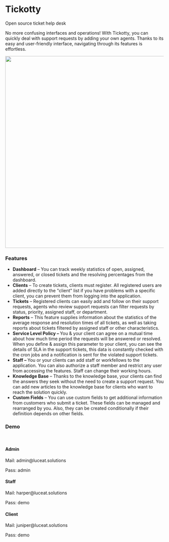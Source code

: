 # Tickotty
Open source ticket help desk

<p>No more confusing interfaces and operations! With Tickotty, you can quickly deal with support requests by adding your own agents. Thanks to its easy and user-friendly interface, navigating through its features is effortless.</p>
<img width="610px" src="http://luceat.solutions/trivia/tickotty-landing.jpg" alt="">
<h3 id="item-description__features">Features</h3>

<ul>
    <li>
        <strong>Dashboard</strong> – You can track weekly statistics of open, assigned, answered, or closed tickets and the resolving percentages from the dashboard.</li>
    <li>
        <strong>Clients</strong> – To create tickets, clients must register. All registered users are added directly to the "client" list if you have problems with a specific client, you can prevent them from logging into the application.</li>
    <li>
        <strong>Tickets</strong> – Registered clients can easily add and follow on their support requests, agents who review support requests can filter requests by status, priority, assigned staff, or department.</li>
    <li>
        <strong>Reports</strong> – This feature supplies information about the statistics of the average response and resolution times of all tickets, as well as taking reports about tickets filtered by assigned staff or other characteristics. </li>
    <li>
        <strong>Service Level Policy – </strong>You & your client can agree on a mutual time about how much time period the requests will be answered or resolved. When you define & assign this parameter to your client, you can see the details of SLA in
        the support tickets, this data is constantly checked with the cron jobs and a notification is sent for the violated support tickets.</li>
    <li>
        <strong>Staff – </strong>You or your clients can add staff or workfellows to the application. You can also authorize a staff member and restrict any user from accessing the features. Staff can change their working hours. </li>
    <li>
        <strong>Knowledge Base</strong> – Thanks to the knowledge base, your clients can find the answers they seek without the need to create a support request. You can add new articles to the knowledge base for clients who want to reach the solution
        quickly.
    </li>
    <li>
        <strong>Custom Fields</strong> – You can use custom fields to get additional information from customers who submit a ticket. These fields can be managed and rearranged by you. Also, they can be created conditionally if their definition depends
        on other fields.
    </li>
</ul>

<h3 id="item-description__features">Demo</h3>
<br>
<a href="http://luceat.solutions/auxilium"><img src="http://luceat.solutions/trivia/tickotty-visit-demo.png" alt=""></a>
<h4>Admin</h4>
<p>Mail: admin@luceat.solutions</p>
<p>Pass: admin</p>
<h4>Staff</h4>
<p>Mail: harper@luceat.solutions</p>
<p>Pass: demo</p>
<h4>Client</h4>
<p>Mail: juniper@luceat.solutions</p>
<p>Pass: demo</p>

<br>
<a href="http://luceat.solutions/tickotty/documentation"><img src="http://luceat.solutions/trivia/tickotty-documentation.png" alt=""></a>
